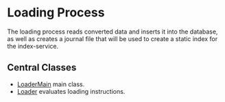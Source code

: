 # Loading Process

The loading process reads converted data and inserts it into the database,
as well as creates a journal file that will be used to create a static index for
the index-service.

## Central Classes

* [LoaderMain](src/main/java/nu/marginalia/loading/LoaderMain.java) main class.
* [Loader](src/main/java/nu/marginalia/loading/loader/Loader.java) evaluates loading instructions. 